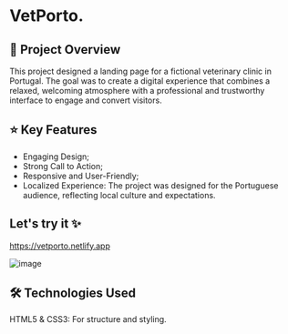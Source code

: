 # VetPorto.

## 🎯 Project Overview 
This project designed a landing page for a fictional veterinary clinic in Portugal. 
The goal was to create a digital experience that combines a relaxed, welcoming atmosphere with a professional and trustworthy interface to engage and convert visitors.

## ⭐️ Key Features 
 - Engaging Design;
 - Strong Call to Action;
 - Responsive and User-Friendly;
 - Localized Experience: The project was designed for the Portuguese audience, reflecting local culture and expectations.

## Let's try it ✨
https://vetporto.netlify.app

![image](https://github.com/user-attachments/assets/d9b284c9-0c46-4b93-a6db-f8f3c1678ea0)

## 🛠️ Technologies Used
HTML5 & CSS3: For structure and styling.


